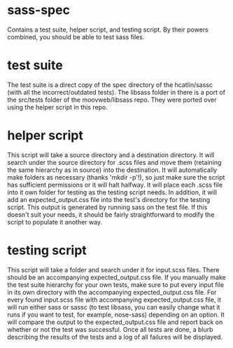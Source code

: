sass-spec
=========

Contains a test suite, helper script, and testing script. By their powers combined, you should be able to test sass files.

test suite
==========

The test suite is a direct copy of the spec directory of the hcatlin/sassc (with all the incorrect/outdated tests). The libsass folder in there is a port of the src/tests folder of the moovweb/libsass repo. They were ported over using the helper script in this repo.

helper script
=============

This script will take a source directory and a destination directory. It will search under the source directory for .scss files and move them (retaining the same hierarchy as in source) into the destination. It will automatically make folders as necessary (thanks 'mkdir -p'!), so just make sure the script has sufficient permissions or it will halt halfway.  It will place each .scss file into it own folder for testing as the testing script needs.  In addition, it will add an expected_output.css file into the test's directory for the testing script.  This output is generated by running sass on the test file. If this doesn't suit your needs, it should be fairly straightforward to modify the script to populate it another way.

testing script
==============

This script will take a folder and search under it for input.scss files. There should be an accompanying expected_output.css file. If you manually make the test suite hierarchy for your own tests, make sure to put every input file in its own directory with the accompanying expected_output.css file. For every found input.scss file with accompanying expected_output.css file, it will run either sass or sassc (to test libsass, you can easily change what it runs if you want to test, for example, nose-sass) depending on an option. It will compare the output to the expected_output.css file and report back on whether or not the test was successful. Once all tests are done, a blurb describing the results of the tests and a log of all failures will be displayed.
